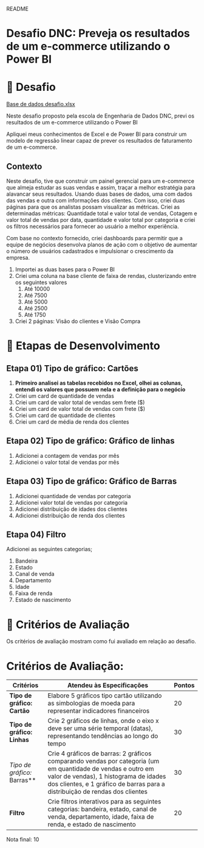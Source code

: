 README

# Desafio DNC: Preveja os resultados de um e-commerce utilizando o Power BI

# 🚀 Desafio

[Base de dados desafio.xlsx](https://s3-us-west-2.amazonaws.com/secure.notion-static.com/d5d21dd8-4c11-4e13-8821-b7dacab4f189/Base_de_dados_desafio.xlsx)

Neste desafio proposto pela escola de Engenharia de Dados DNC, previ os resultados de um e-commerce utilizando o Power BI

Apliquei meus conhecimentos de Excel e de Power BI para construir um modelo de regressão linear capaz de prever os resultados de faturamento de um e-commerce. 
> 

## **Contexto**

Neste desafio, tive que construir um painel gerencial para um e-commerce que almeja estudar as suas vendas e assim, traçar a melhor estratégia para alavancar seus resultados.
Usando duas bases de dados, uma com dados das vendas e outra com informações dos clientes. Com isso, criei duas páginas para que os analistas possam visualizar as métricas.
Criei as determinadas métricas: Quantidade total e valor total de vendas, Cotagem e valor total de vendas por data, quantidade e valor total por categoria e criei os filtros necessários para fornecer ao usuário a melhor experiência. 

Com base no contexto fornecido, criei dashboards para permitir que a equipe de negócios desenvolva planos de ação com o objetivo de aumentar o número de usuários cadastrados e impulsionar o crescimento da empresa.

1. Importei as duas bases para o Power BI
2. Criei uma coluna na base cliente de faixa de rendas, clusterizando entre os seguintes valores
    1. Até 10000
    2. Até 7500
    3. Até 5000
    4. Até 2500
    5. Até 1750
3. Criei 2 páginas: Visão do clientes e Visão Compra

# 🎯 Etapas de Desenvolvimento

## **Etapa 01) Tipo de gráfico: Cartões**

1. **Primeiro analisei as tabelas recebidos no Excel, olhei as colunas, entendi os valores que possuem nela e a definição para o negócio**
2. Criei um card de quantidade de vendas
3. Criei um card de valor total de vendas sem frete ($)
4. Criei um card de valor total de vendas com frete ($)
5. Criei um card de quantidade de clientes
6. Criei um card de média de renda dos clientes

## **Etapa 02) Tipo de gráfico: Gráfico de linhas**

1. Adicionei a contagem de vendas por mês
2. Adicionei o valor total de vendas por mês

## **Etapa 03) Tipo de gráfico: Gráfico de Barras**

1. Adicionei quantidade de vendas por categoria
2. Adicionei valor total de vendas por categoria
3. Adicionei distribuição de idades dos clientes
4. Adicionei distribuição de renda dos clientes

## **Etapa 04) Filtro**
Adicionei as seguintes categorias;
1. Bandeira
2. Estado
3. Canal de venda
4. Departamento
5. Idade
6. Faixa de renda
7. Estado de nascimento

# 📝 Critérios de Avaliação

Os critérios de avaliação mostram como fui avaliado em relação ao desafio. 

# **Critérios de Avaliação:**

| **Critérios** | **Atendeu às Especificações** | **Pontos** |
| --- | --- | --- |
| **Tipo de gráfico: Cartão** | Elabore 5 gráficos tipo cartão utilizando as simbologias de moeda para representar indicadores financeiros | 20 |
| **Tipo de gráfico: Linhas** | Crie 2 gráficos de linhas, onde o eixo x deve ser uma série temporal (datas), representando tendências ao longo do tempo  | 30 |
| **Tipo de gráfico*:* Barras** | Crie 4 gráficos de barras: 2 gráficos comparando vendas por categoria (um em quantidade de vendas e outro em valor de vendas), 1 histograma de idades dos clientes, e 1 gráfico de barras para a distribuição de rendas dos clientes | 30 |
| **Filtro** | Crie filtros interativos para as seguintes categorias: bandeira, estado, canal de venda, departamento, idade, faixa de renda, e estado de nascimento | 20 |

Nota final: 10
